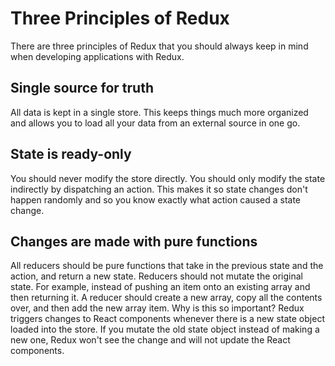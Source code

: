 Three Principles of Redux
=========================
There are three principles of Redux that you should always keep in mind when developing applications with Redux.

Single source for truth
-----------------------
All data is kept in a single store. This keeps things much more organized and allows you to load all your data from an external source in one go.

State is ready-only
-------------------
You should never modify the store directly. You should only modify the state indirectly by dispatching an action. This makes it so state changes don't happen randomly and so you know exactly what action caused a state change.

Changes are made with pure functions
------------------------------------
All reducers should be pure functions that take in the previous state and the action, and return a new state. Reducers should not mutate the original state. For example, instead of pushing an item onto an existing array and then returning it. A reducer should create a new array, copy all the contents over, and then add the new array item. Why is this so important? Redux triggers changes to React components whenever there is a new state object loaded into the store. If you mutate the old state object instead of making a new one, Redux won't see the change and will not update the React components.
